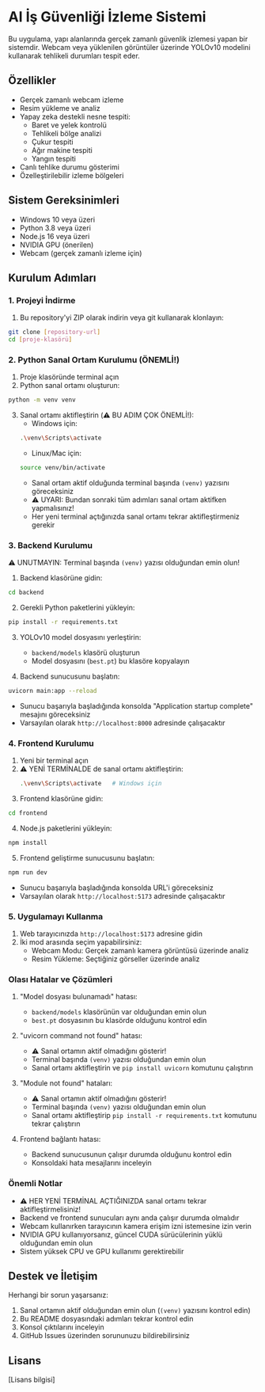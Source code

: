 # AI İş Güvenliği İzleme Sistemi

Bu uygulama, yapı alanlarında gerçek zamanlı güvenlik izlemesi yapan bir sistemdir. Webcam veya yüklenilen görüntüler üzerinde YOLOv10 modelini kullanarak tehlikeli durumları tespit eder.

## Özellikler
- Gerçek zamanlı webcam izleme
- Resim yükleme ve analiz
- Yapay zeka destekli nesne tespiti:
  - Baret ve yelek kontrolü
  - Tehlikeli bölge analizi
  - Çukur tespiti
  - Ağır makine tespiti
  - Yangın tespiti
- Canlı tehlike durumu gösterimi
- Özelleştirilebilir izleme bölgeleri

## Sistem Gereksinimleri
- Windows 10 veya üzeri
- Python 3.8 veya üzeri
- Node.js 16 veya üzeri
- NVIDIA GPU (önerilen)
- Webcam (gerçek zamanlı izleme için)

## Kurulum Adımları

### 1. Projeyi İndirme
1. Bu repository'yi ZIP olarak indirin veya git kullanarak klonlayın:
```bash
git clone [repository-url]
cd [proje-klasörü]
```

### 2. Python Sanal Ortam Kurulumu (ÖNEMLİ!)
1. Proje klasöründe terminal açın
2. Python sanal ortamı oluşturun:
```bash
python -m venv venv
```
3. Sanal ortamı aktifleştirin (⚠️ BU ADIM ÇOK ÖNEMLİ!):
   - Windows için:
   ```bash
   .\venv\Scripts\activate
   ```
   - Linux/Mac için:
   ```bash
   source venv/bin/activate
   ```
   - Sanal ortam aktif olduğunda terminal başında `(venv)` yazısını göreceksiniz
   - ⚠️ UYARI: Bundan sonraki tüm adımları sanal ortam aktifken yapmalısınız!
   - Her yeni terminal açtığınızda sanal ortamı tekrar aktifleştirmeniz gerekir

### 3. Backend Kurulumu
⚠️ UNUTMAYIN: Terminal başında `(venv)` yazısı olduğundan emin olun!

1. Backend klasörüne gidin:
```bash
cd backend
```

2. Gerekli Python paketlerini yükleyin:
```bash
pip install -r requirements.txt
```

3. YOLOv10 model dosyasını yerleştirin:
   - `backend/models` klasörü oluşturun
   - Model dosyasını (`best.pt`) bu klasöre kopyalayın

4. Backend sunucusunu başlatın:
```bash
uvicorn main:app --reload
```
- Sunucu başarıyla başladığında konsolda "Application startup complete" mesajını göreceksiniz
- Varsayılan olarak `http://localhost:8000` adresinde çalışacaktır

### 4. Frontend Kurulumu
1. Yeni bir terminal açın
2. ⚠️ YENİ TERMİNALDE de sanal ortamı aktifleştirin:
   ```bash
   .\venv\Scripts\activate   # Windows için
   ```
3. Frontend klasörüne gidin:
```bash
cd frontend
```

4. Node.js paketlerini yükleyin:
```bash
npm install
```

5. Frontend geliştirme sunucusunu başlatın:
```bash
npm run dev
```
- Sunucu başarıyla başladığında konsolda URL'i göreceksiniz
- Varsayılan olarak `http://localhost:5173` adresinde çalışacaktır

### 5. Uygulamayı Kullanma
1. Web tarayıcınızda `http://localhost:5173` adresine gidin
2. İki mod arasında seçim yapabilirsiniz:
   - Webcam Modu: Gerçek zamanlı kamera görüntüsü üzerinde analiz
   - Resim Yükleme: Seçtiğiniz görseller üzerinde analiz

### Olası Hatalar ve Çözümleri

1. "Model dosyası bulunamadı" hatası:
   - `backend/models` klasörünün var olduğundan emin olun
   - `best.pt` dosyasının bu klasörde olduğunu kontrol edin

2. "uvicorn command not found" hatası:
   - ⚠️ Sanal ortamın aktif olmadığını gösterir!
   - Terminal başında `(venv)` yazısı olduğundan emin olun
   - Sanal ortamı aktifleştirin ve `pip install uvicorn` komutunu çalıştırın

3. "Module not found" hataları:
   - ⚠️ Sanal ortamın aktif olmadığını gösterir!
   - Terminal başında `(venv)` yazısı olduğundan emin olun
   - Sanal ortamı aktifleştirip `pip install -r requirements.txt` komutunu tekrar çalıştırın

4. Frontend bağlantı hatası:
   - Backend sunucusunun çalışır durumda olduğunu kontrol edin
   - Konsoldaki hata mesajlarını inceleyin

### Önemli Notlar
- ⚠️ HER YENİ TERMİNAL AÇTIĞINIZDA sanal ortamı tekrar aktifleştirmelisiniz!
- Backend ve frontend sunucuları aynı anda çalışır durumda olmalıdır
- Webcam kullanırken tarayıcının kamera erişim izni istemesine izin verin
- NVIDIA GPU kullanıyorsanız, güncel CUDA sürücülerinin yüklü olduğundan emin olun
- Sistem yüksek CPU ve GPU kullanımı gerektirebilir

## Destek ve İletişim
Herhangi bir sorun yaşarsanız:
1. Sanal ortamın aktif olduğundan emin olun (`(venv)` yazısını kontrol edin)
2. Bu README dosyasındaki adımları tekrar kontrol edin
3. Konsol çıktılarını inceleyin
4. GitHub Issues üzerinden sorununuzu bildirebilirsiniz

## Lisans
[Lisans bilgisi] 